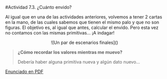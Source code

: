 #Actividad 7.3. ¿Cuánto envido?

Al igual que en una de las actividades anteriores, volvemos a tener 2 cartas en la mano, de las cuales sabemos 
que tienen el mismo palo y que no son figuras. El objetivo es, al igual que antes, calcular el envido. 
Pero esta vez no contamos con las mismas primitivas... ¡A indagar!

<center>
![Un par de escenarios finales]()
</center>

> **¿Cómo recordar los valores mientras me muevo?**
>
> Debería haber alguna primitiva nueva y algún dato nuevo...

[Enunciado en PDF][PDF]

[PDF]: https://raw.githubusercontent.com/gobstones/laprogramacionysudidactica2/master/Proyectos/Clase7/7.3.Cu%C3%A1nto%20envido/resources/description.pdf "Enunciado de '¿Cuánto envido?' en PDF"
